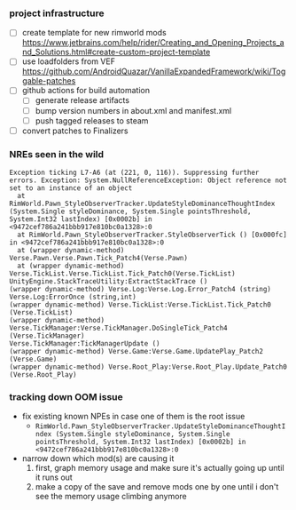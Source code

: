
### project infrastructure

- [ ] create template for new rimworld mods https://www.jetbrains.com/help/rider/Creating_and_Opening_Projects_and_Solutions.html#create-custom-project-template
- [ ] use loadfolders from VEF https://github.com/AndroidQuazar/VanillaExpandedFramework/wiki/Toggable-patches
- [ ] github actions for build automation
  - [ ] generate release artifacts
  - [ ] bump version numbers in about.xml and manifest.xml
  - [ ] push tagged releases to steam
- [ ] convert patches to Finalizers

### NREs seen in the wild

```
Exception ticking L7-A6 (at (221, 0, 116)). Suppressing further errors. Exception: System.NullReferenceException: Object reference not set to an instance of an object
  at RimWorld.Pawn_StyleObserverTracker.UpdateStyleDominanceThoughtIndex (System.Single styleDominance, System.Single pointsThreshold, System.Int32 lastIndex) [0x0002b] in <9472cef786a241bbb917e810bc0a1328>:0
  at RimWorld.Pawn_StyleObserverTracker.StyleObserverTick () [0x000fc] in <9472cef786a241bbb917e810bc0a1328>:0
  at (wrapper dynamic-method) Verse.Pawn.Verse.Pawn.Tick_Patch4(Verse.Pawn)
  at (wrapper dynamic-method) Verse.TickList.Verse.TickList.Tick_Patch0(Verse.TickList)
UnityEngine.StackTraceUtility:ExtractStackTrace ()
(wrapper dynamic-method) Verse.Log:Verse.Log.Error_Patch4 (string)
Verse.Log:ErrorOnce (string,int)
(wrapper dynamic-method) Verse.TickList:Verse.TickList.Tick_Patch0 (Verse.TickList)
(wrapper dynamic-method) Verse.TickManager:Verse.TickManager.DoSingleTick_Patch4 (Verse.TickManager)
Verse.TickManager:TickManagerUpdate ()
(wrapper dynamic-method) Verse.Game:Verse.Game.UpdatePlay_Patch2 (Verse.Game)
(wrapper dynamic-method) Verse.Root_Play:Verse.Root_Play.Update_Patch0 (Verse.Root_Play)
```

### tracking down OOM issue

- fix existing known NPEs in case one of them is the root issue
  - `RimWorld.Pawn_StyleObserverTracker.UpdateStyleDominanceThoughtIndex (System.Single styleDominance, System.Single pointsThreshold, System.Int32 lastIndex) [0x0002b] in <9472cef786a241bbb917e810bc0a1328>:0`
- narrow down which mod(s) are causing it
  1. first, graph memory usage and make sure it's actually going up until it runs out
  2. make a copy of the save and remove mods one by one until i don't see the memory usage climbing anymore